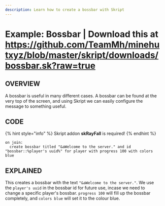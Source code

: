 ```yaml
---
description: Learn how to create a bossbar with Skript
---
```


# Example: Bossbar | Download this at https://github.com/TeamMh/minehutxyz/blob/master/skript/downloads/bossbar.sk?raw=true

## OVERVIEW

A bossbar is useful in many different cases. A bossbar can be found at the very top of the screen, and using Skript we can easily configure the message to something useful.

## CODE

{% hint style="info" %}
Skript addon **skRayFall** is required!
{% endhint %}

```
on join:
  create bossbar titled "&aWelcome to the server." and id "bossbar::%player's uuid%" for player with progress 100 with colors blue
```

## EXPLAINED

This creates a bossbar with the text `"&aWelcome to the server."`.
We use the `player's uuid` in the bossbar id for future use, incase we need to change a specific player's bossbar.
`progress 100` will fill up the bossbar completely, and `colors blue` will set it to the colour blue.
